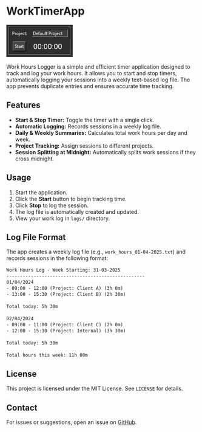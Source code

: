 # WorkTimerApp

 ![gui_image](/gui.jpg)

Work Hours Logger is a simple and efficient timer application designed to track and log your work hours. It allows you to start and stop timers, automatically logging your sessions into a weekly text-based log file. The app prevents duplicate entries and ensures accurate time tracking.

## Features
- **Start & Stop Timer:** Toggle the timer with a single click.
- **Automatic Logging:** Records sessions in a weekly log file.
- **Daily & Weekly Summaries:** Calculates total work hours per day and week.
- **Project Tracking:** Assign sessions to different projects.
- **Session Splitting at Midnight:** Automatically splits work sessions if they cross midnight.

## Usage
1. Start the application.
2. Click the **Start** button to begin tracking time.
3. Click **Stop** to log the session.
4. The log file is automatically created and updated.
5. View your work log in `logs/` directory.

## Log File Format
The app creates a weekly log file (e.g., `work_hours_01-04-2025.txt`) and records sessions in the following format:
```
Work Hours Log - Week Starting: 31-03-2025
---------------------------------------------------
01/04/2024
- 09:00 - 12:00 (Project: Client A) (3h 0m)
- 13:00 - 15:30 (Project: Client B) (2h 30m)

Total today: 5h 30m

02/04/2024
- 09:00 - 11:00 (Project: Client C) (2h 0m)
- 12:00 - 15:30 (Project: Internal) (3h 30m)

Total today: 5h 30m

Total hours this week: 11h 00m
```


## License
This project is licensed under the MIT License. See `LICENSE` for details.

## Contact
For issues or suggestions, open an issue on [GitHub](https://github.com/your-username/work-hours-logger/issues).

